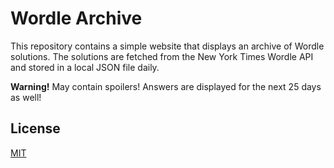 # Wordle Archive

This repository contains a simple website that displays an archive of Wordle solutions. The solutions are fetched from the New York Times Wordle API and stored in a local JSON file daily.

**Warning!** May contain spoilers! Answers are displayed for the next 25 days as well!

## License

[MIT](https://choosealicense.com/licenses/mit/)